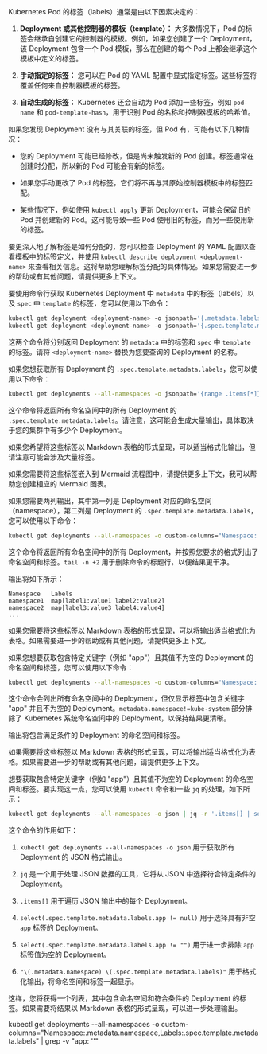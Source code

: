 Kubernetes Pod 的标签（labels）通常是由以下因素决定的：

1. **Deployment 或其他控制器的模板（template）：** 大多数情况下，Pod 的标签会继承自创建它的控制器的模板。例如，如果您创建了一个 Deployment，该 Deployment 包含一个 Pod 模板，那么在创建的每个 Pod 上都会继承这个模板中定义的标签。

2. **手动指定的标签：** 您可以在 Pod 的 YAML 配置中显式指定标签。这些标签将覆盖任何来自控制器模板的标签。

3. **自动生成的标签：** Kubernetes 还会自动为 Pod 添加一些标签，例如 `pod-name` 和 `pod-template-hash`，用于识别 Pod 的名称和控制器模板的哈希值。

如果您发现 Deployment 没有与其关联的标签，但 Pod 有，可能有以下几种情况：

- 您的 Deployment 可能已经修改，但是尚未触发新的 Pod 创建。标签通常在创建时分配，所以新的 Pod 可能会有新的标签。

- 如果您手动更改了 Pod 的标签，它们将不再与其原始控制器模板中的标签匹配。

- 某些情况下，例如使用 `kubectl apply` 更新 Deployment，可能会保留旧的 Pod 并创建新的 Pod。这可能导致一些 Pod 使用旧的标签，而另一些使用新的标签。

要更深入地了解标签是如何分配的，您可以检查 Deployment 的 YAML 配置以查看模板中的标签定义，并使用 `kubectl describe deployment <deployment-name>` 来查看相关信息。这将帮助您理解标签分配的具体情况。如果您需要进一步的帮助或有其他问题，请提供更多上下文。

要使用命令行获取 Kubernetes Deployment 中 `metadata` 中的标签（labels）以及 `spec` 中 `template` 的标签，您可以使用以下命令：

```bash
kubectl get deployment <deployment-name> -o jsonpath='{.metadata.labels}'
kubectl get deployment <deployment-name> -o jsonpath='{.spec.template.metadata.labels}'
```

这两个命令将分别返回 Deployment 的 `metadata` 中的标签和 `spec` 中 `template` 的标签。请将 `<deployment-name>` 替换为您要查询的 Deployment 的名称。

如果您想获取所有 Deployment 的 `.spec.template.metadata.labels`，您可以使用以下命令：

```bash
kubectl get deployments --all-namespaces -o jsonpath='{range .items[*]}{.spec.template.metadata.labels}{"\n"}'
```

这个命令将返回所有命名空间中的所有 Deployment 的 `.spec.template.metadata.labels`。请注意，这可能会生成大量输出，具体取决于您的集群中有多少个 Deployment。

如果您希望将这些标签以 Markdown 表格的形式呈现，可以适当格式化输出，但请注意可能会涉及大量标签。

如果您需要将这些标签嵌入到 Mermaid 流程图中，请提供更多上下文，我可以帮助您创建相应的 Mermaid 图表。


如果您需要两列输出，其中第一列是 Deployment 对应的命名空间（namespace），第二列是 Deployment 的 `.spec.template.metadata.labels`，您可以使用以下命令：

```bash
kubectl get deployments --all-namespaces -o custom-columns="Namespace:.metadata.namespace,Labels:.spec.template.metadata.labels" | tail -n +2
```

这个命令将返回所有命名空间中的所有 Deployment，并按照您要求的格式列出了命名空间和标签。`tail -n +2` 用于删除命令的标题行，以便结果更干净。

输出将如下所示：

```
Namespace   Labels
namespace1  map[label1:value1 label2:value2]
namespace2  map[label3:value3 label4:value4]
...
```

如果您需要将这些标签以 Markdown 表格的形式呈现，可以将输出适当格式化为表格。如果需要进一步的帮助或有其他问题，请提供更多上下文。

如果您想要获取包含特定关键字（例如 "app"）且其值不为空的 Deployment 的命名空间和标签，您可以使用以下命令：

```bash
kubectl get deployments --all-namespaces -o custom-columns="Namespace:.metadata.namespace,Labels:.spec.template.metadata.labels" --field-selector=spec.template.metadata.labels.app!=,metadata.namespace!=kube-system | tail -n +2
```

这个命令会列出所有命名空间中的 Deployment，但仅显示标签中包含关键字 "app" 并且不为空的 Deployment。`metadata.namespace!=kube-system` 部分排除了 Kubernetes 系统命名空间中的 Deployment，以保持结果更清晰。

输出将包含满足条件的 Deployment 的命名空间和标签。

如果需要将这些标签以 Markdown 表格的形式呈现，可以将输出适当格式化为表格。如果需要进一步的帮助或有其他问题，请提供更多上下文。


想要获取包含特定关键字（例如 "app"）且其值不为空的 Deployment 的命名空间和标签。要实现这一点，您可以使用 `kubectl` 命令和一些 `jq` 的处理，如下所示：

```bash
kubectl get deployments --all-namespaces -o json | jq -r '.items[] | select(.spec.template.metadata.labels.app != null) | select(.spec.template.metadata.labels.app != "") | "\(.metadata.namespace) \(.spec.template.metadata.labels)"'
```

这个命令的作用如下：

1. `kubectl get deployments --all-namespaces -o json` 用于获取所有 Deployment 的 JSON 格式输出。

2. `jq` 是一个用于处理 JSON 数据的工具，它将从 JSON 中选择符合特定条件的 Deployment。

3. `.items[]` 用于遍历 JSON 输出中的每个 Deployment。

4. `select(.spec.template.metadata.labels.app != null)` 用于选择具有非空 `app` 标签的 Deployment。

5. `select(.spec.template.metadata.labels.app != "")` 用于进一步排除 `app` 标签值为空的 Deployment。

6. `"\(.metadata.namespace) \(.spec.template.metadata.labels)"` 用于格式化输出，将命名空间和标签一起显示。

这样，您将获得一个列表，其中包含命名空间和符合条件的 Deployment 的标签。如果需要将结果以 Markdown 表格的形式呈现，可以进一步处理输出。


kubectl get deployments --all-namespaces -o custom-columns="Namespace:.metadata.namespace,Labels:.spec.template.metadata.labels" | grep -v "app: ''"